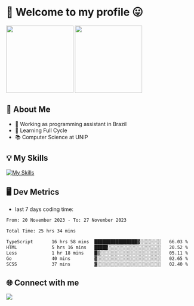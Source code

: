 # 🎉 Welcome to my profile 😛

<div>
  <img height="180em" src="https://github-readme-stats.vercel.app/api?username=VinicciusSantos&show_icons=true&icon_color=fff&include_all_commits=true&count_private=true&bg_color=30,000,000&title_color=fff&text_color=fff"/>
  <img height="180em" src="https://github-readme-stats.vercel.app/api/top-langs/?username=VinicciusSantos&langs_count=8&layout=compact&include_all_commits=true&count_private=true&bg_color=30,000,000&title_color=fff&text_color=fff"/>
</div>

## 📖 About Me
- 🔭 Working as programming assistant in Brazil
- 🌱 Learning Full Cycle
- 📚 Computer Science at UNIP

## 💡 My Skills

[![My Skills](https://skills.thijs.gg/icons?i=angular,react,styledcomponents,jest,html,css,sass,bootstrap,ts,js,go,nodejs,express,nestjs,git,c,py,postgres,mysql,sqlite,docker,graphql)](https://github.com/VinicciusSantos)

## 🖥️ Dev Metrics

- last 7 days coding time:

<!--START_SECTION:waka-->

```txt
From: 20 November 2023 - To: 27 November 2023

Total Time: 25 hrs 34 mins

TypeScript       16 hrs 58 mins  ████████████████▓░░░░░░░░   66.03 %
HTML             5 hrs 16 mins   █████░░░░░░░░░░░░░░░░░░░░   20.52 %
Less             1 hr 18 mins    █▒░░░░░░░░░░░░░░░░░░░░░░░   05.11 %
Go               40 mins         ▓░░░░░░░░░░░░░░░░░░░░░░░░   02.65 %
SCSS             37 mins         ▓░░░░░░░░░░░░░░░░░░░░░░░░   02.40 %
```

<!--END_SECTION:waka-->

## 🌐 Connect with me

<a href="https://www.linkedin.com/in/vinicius-guedes-b817aa223/"><img src="https://img.shields.io/badge/LinkedIn-0077B5?style=for-the-badge&logo=linkedin&logoColor=white"/></a>

